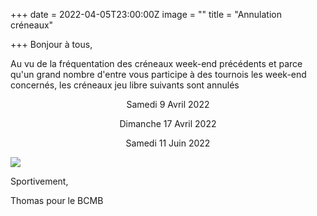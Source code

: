 +++
date = 2022-04-05T23:00:00Z
image = ""
title = "Annulation créneaux"

+++
Bonjour à tous,

Au vu de la fréquentation des créneaux week-end précédents et parce qu'un grand nombre d'entre vous participe à des tournois les week-end concernés, les créneaux jeu libre suivants sont annulés

<p style="text-align: center;"> Samedi 9 Avril 2022</p>

<p style="text-align: center;"> Dimanche 17 Avril 2022</p>

<p style="text-align: center;"> Samedi 11 Juin 2022</p>

![](img/cancelled.PNG)

Sportivement,

Thomas pour le BCMB